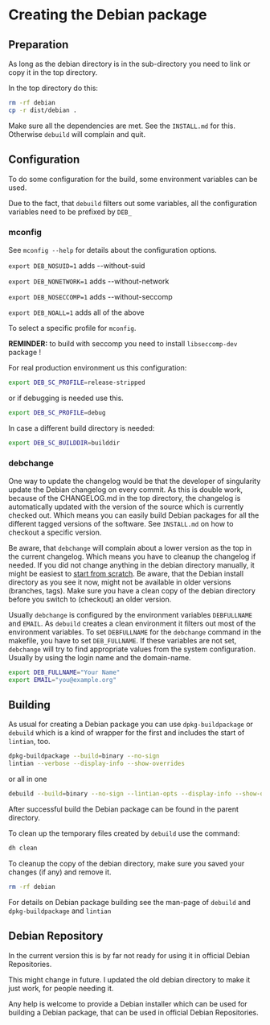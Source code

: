 # Creating the Debian package

## Preparation

As long as the debian directory is in the sub-directory you need to link
or copy it in the top directory.

In the top directory do this:

```sh
rm -rf debian
cp -r dist/debian .
```

Make sure all the dependencies are met. See the `INSTALL.md` for this.
Otherwise `debuild` will complain and quit.

## Configuration

To do some configuration for the build, some environment variables can
be used.

Due to the fact, that `debuild` filters out some variables, all the
configuration variables need to be prefixed by `DEB_`

### mconfig

See `mconfig --help` for details about the configuration options.

`export DEB_NOSUID=1`    adds --without-suid

`export DEB_NONETWORK=1` adds --without-network

`export DEB_NOSECCOMP=1` adds --without-seccomp

`export DEB_NOALL=1`     adds all of the above

To select a specific profile for `mconfig`.

__REMINDER:__ to build with seccomp you need to install `libseccomp-dev` package !

For real production environment us this configuration:

```sh
export DEB_SC_PROFILE=release-stripped
```

or if debugging is needed use this.

```sh
export DEB_SC_PROFILE=debug
```

In case a different build directory is needed:

```sh
export DEB_SC_BUILDDIR=builddir
```

### debchange

One way to update the changelog would be that the developer of singularity
update the Debian changelog on every commit. As this is double work, because
of the CHANGELOG.md in the top directory, the changelog is automatically
updated with the version of the source which is currently checked out.
Which means you can easily build Debian packages for all the different tagged
versions of the software. See `INSTALL.md` on how to checkout a specific
version.

Be aware, that `debchange` will complain about a lower version as the top in
the current changelog. Which means you have to cleanup the changelog if needed.
If you did not change anything in the debian directory manually, it might be easiest
to [start from scratch](#Preparation).
Be aware, that the Debian install directory as you see it now, might not be available
in older versions (branches, tags). Make sure you have a clean copy of the debian
directory before you switch to (checkout) an older version.

Usually `debchange` is configured by the environment variables
`DEBFULLNAME` and `EMAIL`. As `debuild` creates a clean environment it
filters out most of the environment variables. To set `DEBFULLNAME` for
the `debchange` command in the makefile, you have to set `DEB_FULLNAME`.
If these variables are not set, `debchange` will try to find appropriate
values from the system configuration. Usually by using the login name
and the domain-name.

```sh
export DEB_FULLNAME="Your Name"
export EMAIL="you@example.org"
```

## Building

As usual for creating a Debian package you can use `dpkg-buildpackage`
or `debuild` which is a kind of wrapper for the first and includes the start
of `lintian`, too.

```sh
dpkg-buildpackage --build=binary --no-sign
lintian --verbose --display-info --show-overrides
```

or all in one

```sh
debuild --build=binary --no-sign --lintian-opts --display-info --show-overrides
```

After successful build the Debian package can be found in the parent directory.

To clean up the temporary files created by `debuild` use the command:

```sh
dh clean
```

To cleanup the copy of the debian directory, make sure you saved your
changes (if any) and remove it.

```sh
rm -rf debian
```

For details on Debian package building see the man-page of `debuild` and
`dpkg-buildpackage` and `lintian`

## Debian Repository

In the current version this is by far not ready for using it in official
Debian Repositories.

This might change in future. I updated the old debian directory to make
it just work, for people needing it.

Any help is welcome to provide a Debian installer which can be used for
building a Debian package,
that can be used in official Debian Repositories.
